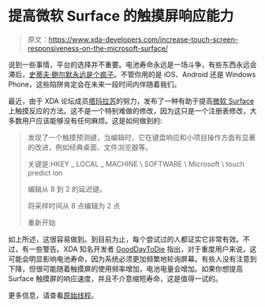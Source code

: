 # 提高微软 Surface 的触摸屏响应能力

> 原文：<https://www.xda-developers.com/increase-touch-screen-responsiveness-on-the-microsoft-surface/>

说到一些事情，平台的选择并不重要。电池寿命永远是一场斗争，有些东西永远会滞后，[史蒂夫·鲍尔默永远是个疯子](https://www.youtube.com/watch?feature=player_embedded&v=Wn_XI3dU-kU)。不管你用的是 iOS、Android 还是 Windows Phone，这些陷阱肯定会在未来一段时间内伴随着我们。

最近，由于 XDA 论坛成员[塔玛拉苏](http://forum.xda-developers.com/member.php?u=2211879)的努力，发布了一种有助于提高[微软 Surface](http://forum.xda-developers.com/forumdisplay.php?f=1624) 上触摸反应的方法。这不是一个特别难做的修改，因为这只是一个注册表修改，大多数用户应该能够没有任何麻烦。这是如何做到的:

> 发现了一个触摸预测键，当编辑时，它在键盘响应和小项目操作方面有显著的改进，例如经典桌面、文件浏览器等。
> 
> 关键是:HKEY _ LOCAL _ MACHINE \ SOFTWARE \ Microsoft \ touch predict ion
> 
> 编辑从 8 到 2 的延迟键。
> 
> 将采样时间从 8 点编辑为 2 点
> 
> 重新开始

如上所述，这很容易做到。到目前为止，每个尝试过的人都证实它非常有效。不过，有一些警告。XDA 知名开发者 [GoodDayToDie](http://forum.xda-developers.com/member.php?u=3529492) 指出，对于重度用户来说，这可能会明显影响电池寿命，因为系统必须更加频繁地轮询屏幕。有些人没有注意到下降，但很可能随着触摸屏的使用频率增加，电池电量会增加。如果你想提高 Surface 触摸屏的响应速度，并且不介意缩短寿命，这是值得一试的。

更多信息，请查看[原始线程](http://forum.xda-developers.com/showthread.php?t=2091867)。